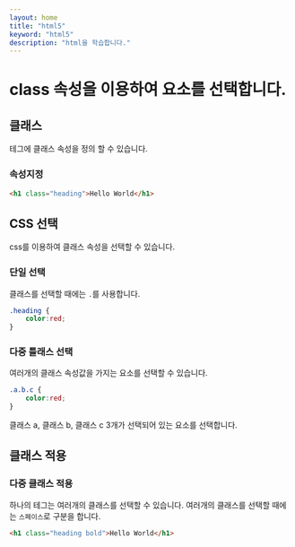 ```yaml
---
layout: home
title: "html5"
keyword: "html5"
description: "html을 학습합니다."
---
```


# class 속성을 이용하여 요소를 선택합니다.

## 클래스
테그에 클래스 속성을 정의 할 수 있습니다.

### 속성지정

```html
<h1 class="heading">Hello World</h1>
```

## CSS 선택
css를 이용하여 클래스 속성을 선택할 수 있습니다.

### 단일 선택
클래스를 선택할 때에는 `.`를 사용합니다.
```css
.heading {
    color:red;
}
```

### 다중 틀래스 선택
여러개의 클래스 속성값을 가지는 요소를 선택할 수 있습니다.

```css
.a.b.c {
    color:red;
}
```
클래스 a, 클래스 b, 클래스 c 3개가 선택되어 있는 요소를 선택합니다.


## 클래스 적용

### 다중 클래스 적용
하나의 테그는 여러개의 클래스를 선택할 수 있습니다.
여러개의 클래스를 선택할 때에는 `스페이스`로 구분을 합니다.

```html
<h1 class="heading bold">Hello World</h1>
```

